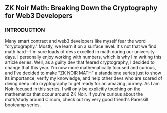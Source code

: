 ## ZK Noir Math: Breaking Down the Cryptography for Web3 Developers

### INTRODUCTION
Many smart contract and web3 developers like myself fear the word "cryptography." Mostly, we learn it on a surface level. It's not that we find math hard—I'm sure loads of devs excelled in math during our university days. I personally enjoy working with numbers, which is why I'm writing this article series.
Well, as a guilty dev that feared cryptography, I decided to change that this year. I'm now more mathematically focused and curious, and I've decided to make "ZK NOIR MATH" a standalone series just to show its importance, verify my knowledge, and help other devs who are scared of diving deep into cryptography to get ready for an amazing journey.
As I am Noir-focused in this series, I will only be explicitly touching on the mathematics that occur around ZK Noir. If you're curious about the math/study around Circom, check out my very good friend's Rareskill bootcamp series.

